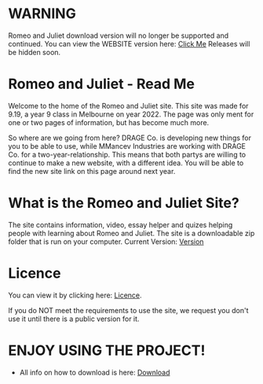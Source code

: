 # WARNING

Romeo and Juliet download version will no longer be supported and continued.
You can view the WEBSITE version here: [Click Me](https://romeo-and-juliet.w3spaces.com/ExtraFiles/index.html)
Releases will be hidden soon.






# Romeo and Juliet - Read Me

Welcome to the home of the Romeo and Juliet site. This site was made for 9.19, a year 9 class in Melbourne on year 2022. The page was only ment for one or two pages of information, but has become much more.


So where are we going from here?
DRAGE Co. is developing new things for you to be able to use, while MMancev Industries are working with DRAGE Co. for a two-year-relationship. This means that both partys are willing to continue to make a new website, with a different idea. You will be able to find the new site link on this page around next year.

# What is the Romeo and Juliet Site?

The site contains information, video, essay helper and quizes helping people with learning about Romeo and Juliet. The site is a downloadable zip folder that is run on your computer. Current Version: [Version](https://github.com/DRAGEno01/Romeo-and-Juliet/blob/main/Version.md)

# Licence

You can view it by clicking here: [Licence](https://github.com/DRAGEno01/Romeo-and-Juliet/blob/main/Licence.md).


If you do NOT meet the requirements to use the site, we request you don't use it until there is a public version for it.

# ENJOY USING THE PROJECT!
- All info on how to download is here: [Download](https://github.com/DRAGEno01/Romeo-and-Juliet/blob/main/HowToDownload.md)

